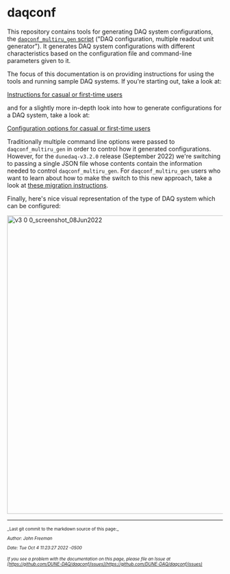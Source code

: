 # daqconf

This repository contains tools for generating DAQ system configurations, the [`daqconf_multiru_gen` script](https://github.com/DUNE-DAQ/daqconf/blob/develop/scripts/daqconf_multiru_gen) ("DAQ configuration, multiple readout unit generator"). It generates DAQ system configurations with different characteristics based on the configuration file and command-line parameters given to it. 

The focus of this documentation is on providing instructions for using the tools and running sample DAQ systems. If you're starting out, take a look at:

[Instructions for casual or first-time users](InstructionsForCasualUsers.md)

and for a slightly more in-depth look into how to generate configurations for a DAQ system, take a look at:

[Configuration options for casual or first-time users](ConfigurationsForCasualUsers.md)

Traditionally multiple command line options were passed to `daqconf_multiru_gen` in order to control how it generated configurations. However, for the `dunedaq-v3.2.0` release (September 2022) we're switching to passing a single JSON file whose contents contain the information needed to control `daqconf_multiru_gen`. For `daqconf_multiru_gen` users who want to learn about how to make the switch to this new approach, take a look at [these migration instructions](MigratingToNewConfgen.md).

Finally, here's nice visual representation of the type of DAQ system which can be configured: 


<img width="697" alt="v3 0 0_screenshot_08Jun2022" src="https://user-images.githubusercontent.com/36311946/172657352-20db6334-13b6-4dd5-9e99-ef989ad6a4af.png">


-----

<font size="1">
_Last git commit to the markdown source of this page:_


_Author: John Freeman_

_Date: Tue Oct 4 11:23:27 2022 -0500_

_If you see a problem with the documentation on this page, please file an Issue at [https://github.com/DUNE-DAQ/daqconf/issues](https://github.com/DUNE-DAQ/daqconf/issues)_
</font>
